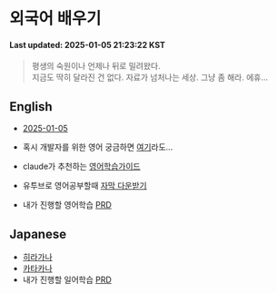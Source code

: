 # 외국어 배우기
#### Last updated: 2025-01-05 21:23:22 KST

> 평생의 숙원이나 언제나 뒤로 밀려왔다.   
> 지금도 딱히 달라진 건 없다.
> 자료가 넘처나는 세상. 그냥 좀 해라. 에휴...


## English

- [2025-01-05](en/20250105.md)

- 혹시 개발자를 위한 영어 궁금하면 [여기](https://www.freecodecamp.org/learn/a2-english-for-developers/)라도...
- claude가 추천하는 [영어학습가이드](en/english-learning-guide.md)
- 유투브로 영어공부할때 [자막 다운받기](https://downsub.com/)
- 내가 진행할 영어학습 [PRD](en/en-studyprd.md)

## Japanese

- [히라가나](jp/hiragana-guide.md)
- [카타카나](jp/katakana-guide.md)
- 내가 진행할 일어학습 [PRD](jp/jp-studyprd.md)
   

   
